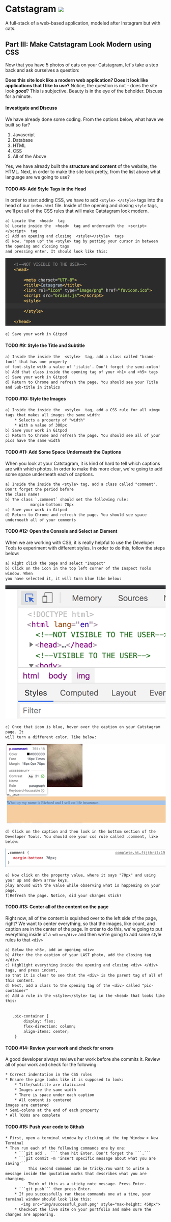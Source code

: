 # Catstagram  <img src="favicon.ico" style="max-height: 30px">
A full-stack of a web-based application, modeled after Instagram but with cats. 

## Part III: Make Catstagram Look Modern using CSS
Now that you have 5 photos of cats on your Catstagram, let's take a step back and ask ourselves a question: 

**Does this site look like a modern web application? Does it look like applications that I like to use?** Notice, the question is not - does the site look ***good***? This is subjective. 
Beauty is in the eye of the beholder. Discuss for a minute. 

#### Investigate and Discuss
We have already done some coding. From the options below, what have we built so far? 

1. Javascript
2. Database
3. HTML
4. CSS
5. All of the Above

Yes, we have already built the **structure and content** of the website, the HTML.
Next, in order to make the site look pretty, from the list above what language are we going to use? 
 
#### TODO #8: Add Style Tags in the Head
In order to start adding CSS, we have to add ```<style> </style>``` tags into the head of 
our ```index.html``` file. Inside of the opening and closing ```style``` tags, we'll put all of the CSS rules
that will make Catstagram look modern. 

    a) Locate the  <head>  tag
    b) Locate inside the  <head>  tag and underneath the  <script></script>  tag
    c) Add an opening and closing  <style></style>  tags
    d) Now, "open up" the <style> tag by putting your cursor in between the opening and closing tags
    and pressing enter. It should look like this: 
<img src="img/open_style_tag.png" style="max-height: 450px">
    
    e) Save your work in Gitpod

 
#### TODO #9: Style the Title and Subtitle

    a) Inside the inside the  <style>  tag, add a class called "brand-font" that has one property 
    of font-style with a value of 'italic'. Don't forget the semi-colon!
    b) Add that class inside the opening tag of your <h1> and <h5> tags
    c) Save your work in Gitpod
    d) Return to Chrome and refresh the page. You should see your Title and Sub-title in italics

#### TODO #10: Style the Images

    a) Inside the inside the  <style>  tag, add a CSS rule for all <img> tags that makes all images the same width:
        * Selects a property of "width"
        * With a value of 300px
    b) Save your work in Gitpod
    c) Return to Chrome and refresh the page. You should see all of your pics have the same width

#### TODO #11: Add Some Space Underneath the Captions
When you look at your Catstagram, it is kind of hard to tell which captions
are with which photos. In order to make this more clear, we're going to add some 
space underneath each of captions. 

    a) Inside the inside the <style> tag, add a class called "comment". Don't forget the period before
    the class name!
    b) The class `.comment` should set the following rule:
               margin-bottom: 70px
    c) Save your work in Gitpod
    d) Return to Chrome and refresh the page. You should see space underneath all of your comments
    
    
#### TODO #12: Open the Console and Select an Element
When we are working with CSS, it is really helpful to use the Developer Tools to experiment 
with different styles. In order to do this, follow the steps below:

    a) Right click the page and select "Inspect"
    b) Click on the icon in the top left corner of the Inspect Tools window. When
    you have selected it, it will turn blue like below:
<img src="img/inspect_tool.png" style="max-height: 450px">

    c) Once that icon is blue, hover over the caption on your Catstagram page. It
    will turn a different color, like below:
<img src="img/hover_over.png" style="max-height: 450px">

    d) Click on the caption and then look in the bottom section of the 
    Developer Tools. You should see your css rule called .comment, like below:
<img src="img/comment.png" style="max-height: 450px">

    e) Now click on the property value, where it says "70px" and using your up and down arrow keys,
    play around with the value while observing what is happening on your page. 
    f)Refresh the page. Notice, did your changes stick?
    
#### TODO #13: Center all of the content on the page
Right now, all of the content is squished over to the left side of the page, right?
We want to center everything, so that the images, like count, and caption are in the center of the page.
In order to do this, we're going to put everything inside of a  ```<div></div>``` and then we're going to add some 
style rules to that ```<div>```

    a) Below the <h5>, add an opening <div>
    b) After the the caption of your LAST photo, add the closing tag </div>
    c) Highlight everything inside the opening and closing <div> </div> tags, and press indent,
    so that it is clear to see that the <div> is the parent tag of all of this content. 
    d) Next, add a class to the opening tag of the <div> called "pic-container" 
    e) Add a rule in the <style></style> tag in the <head> that looks like this:
    
        
       .pic-container {
            display: flex;
            flex-direction: column;
            align-items: center;
        }
        
    
#### TODO #14: Review your work and check for errors
A good developer always reviews her work before she commits it. Review all of your work and check for the following:

    * Correct indentation in the CSS rules
    * Ensure the page looks like it is supposed to look:
        * Title/subtitle are italicized
        * Images are the same width
        * There is space under each caption
        * All content is centered
    images are centered
    * Semi-colons at the end of each property
    * All TODOs are complete
    
    
#### TODO #15: Push your code to Github
    * First, open a terminal window by clicking at the top Window > New Terminal
    * Then run each of the following commands one by one:
        * ```git add .  ``` then hit Enter. Don't forget the ```.```
        * ```git commit -m 'insert specific message about what you are saving'``` 
              This second command can be tricky.You want to write a message inside the qoutation marks that describes what you are changing. 
              Think of this as a sticky note message. Press Enter. 
        * ```git push``` then press Enter. 
        * If you successfully ran these commands one at a time, your terminal window should look like this:
           <img src="img/successful_push.png" style="max-height: 450px">
        * Checkout the live site on your portfolio and make sure the changes are appearing.
    